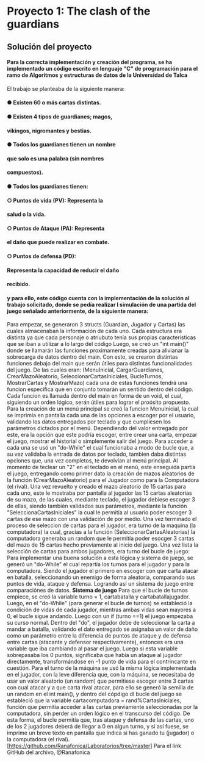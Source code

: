 # Proyecto 1: The clash of the guardians
## Solución del proyecto
#### Para la correcta implementación y creación del programa, se ha implementado un código escrito en lenguaje "C" de programación para el ramo de Algoritmos y estructuras de datos de la Universidad de Talca 
 El trabajo se planteaba de la siguiente manera:
####  ● Existen 60 o más cartas distintas.
####  ● Existen 4 tipos de guardianes; magos,
####  vikingos, nigromantes y bestias.
####  ● Todos los guardianes tienen un nombre
####  que solo es una palabra (sin nombres
####  compuestos).
####  ● Todos los guardianes tienen:
####  ○ Puntos de vida (PV): Representa la
####  salud o la vida.
####  ○ Puntos de Ataque (PA): Representa
####  el daño que puede realizar en combate.
####  ○ Puntos de defensa (PD):
####  Representa la capacidad de reducir el daño
####  recibido.
#### y para ello, este código cuenta con la implementación de la solución al trabajo solicitado, donde se pedía realizar l simulación de una partida del juego señalado anteriormente, de la siguiente manera:

Para empezar, se generaron 3 structs (Guardian, Jugador y Cartas) las cuales almacenaban la información de cada uno. Cada estructura era distinta ya que cada personaje o atriubuto tenía sus propias características que se iban a utilizar a lo largo del código
Luego, se creó un "int main()" donde se llamarán las funciones proximamente creadas para alivianar la sobrecarga de datos dentro del main. Con esto, se crearon distintas funciones debajo del main que serán útiles para distintas funcionalidades del juego. De las cuales eran: (MenuInicial, CargarGuardianes, CrearMazoAleatorio, SeleccionarCartasIniciales, BucleTurnos, MostrarCartas y MostrarMazo) cada una de estas funciones tendrá una funcion específica que en conjunto tomarán un sentido dentro del código. 
Cada funcion es llamada dentro del main en forma de un void, el cual, siguiendo un orden lógico, serán útiles para lograr el proósito propuesto.
Para la creación de un menú principal se creó la funcion MenuInicial, la cual se imprimía en pantalla cada una de las opciones a escoger por el usuario, validando los datos entregados por teclado y que cumpliesen los parámetros dictados por el menú.
Dependiendo del valor entregado por este, era la opción que este podría escoger, entre crear una carta, empezar el juego, mostrar el historial o simplemente salir del juego. Para acceder a cada una se usó un "do-While" el cual funcionaba a modo de bucle que, a su vez validaba la entrada de datos por teclado, tambien daba distintas opciones que, una vez completos, te devolvían al menú principal. 
Al momento de teclear un "2" en el teclado en el menú, este enseguida partía el juego, entregando como primer dato la creación de mazos aleatorios de la función (CrearMazoAleatorio) para el Jugador como para la Computadora (el rival).
Una vez revuelto y creado el mazo aleatorio de 15 cartas para cada uno, este le mostraba por pantalla al jugador las 15 cartas aleatorias de su mazo, de las cuales, mediante teclado, el jugador debiese escoger 3 de ellas, siendo también validados sus parámetros, mediante la función "SeleccionaCartasIniciales" la cual le permitía al usuario poder escoger 3 cartas de ese mazo con una validación de por medio.
Una vez terminado el proceso de seleccion de cartas para el jugador, era turno de la maquina (la computadora) la cual, gracias a la función (SeleccionarCartasAleatorias) la computadora generaba un random que le permitía poder esocger 3 cartas del mazo de 15 cartas hecho previamente al inicio del juego.
Una vez lista la selección de cartas para ambos jugadores, era turno del bucle de juego: Para implementar una buena solución a esta lógica y sistema de juego, se generó un "do-While" el cual repartía los turnos para el jugador y para la computadora. Siendo el jugador el primero en escoger con que carta atacar en batalla, seleccionando un enemigo de forma aleatoria, comparando sus puntos de vida, ataque y defensa. Logrando así un sistema de juego entre comparaciónes de datos.
**Sistema de juego** Para que el bucle de turnos empiece, se creó la variable turno = 1, cartabatalla y cartabatallajugador. Luego, en el "do-While" (para generar el bucle de turnos) se estableció la condición de vidas de cada jugador, mientras ambas vidas sean mayores a 0, el bucle sigue andando. Luego con un if (turno ==1) el juego empezaba su curso normal. Dentro del "do", el jugador debe de seleccionar la carta a mandar a batalla, validando el dato entregado se asignaba un valor de daño como un parámetro entre la diferencia de puntos de ataque y de defensa entre cartas (atacante y defensor respectivamente), entonces era una variable que iba cambiando al pasar el juego. 
Luego si esta variable sobrepasaba los 0 puntos, significaba que había un ataque al jugador directamente, transformándose en -1 punto de vida para el contrincante en cuestión.
Para el turno de la máquina se usó la misma lógica implementada en el jugador, con la leve diferencia que, con la máquina, se necesitaba de usar un valor aleatorio (un random) que permitiese escoger entre 3 cartas con cual atacar y a que carta rival atacar, para ello se generó la semilla de un random en el int main(), y dentro del cópdigo dl bucle del juego se estableció que la variable cartacomputadora = rand%CartasIniciales, función que permitía acceder a las cartas previamente seleccionadas por la computadora, sin perder un orden lógico en el transcurso del código.
De esta forma, el bucle permitía que, tras ataque y defensa de las cartas, uno de los 2 jugadores deberá de llegar a 0 en algun turno, y si así fuese, se imprime un breve texto en pantalla que indica si has ganado tu (jugador) o la computadora (el rival).
[https://github.com/Ranafonica/Laboratorios/tree/master] Para el link GitHub del archivo, @Ranafonica



  
